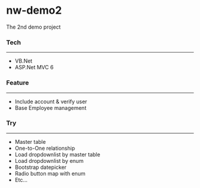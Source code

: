 # nw-demo2
The 2nd demo project

### Tech
---
- VB.Net
- ASP.Net MVC 6

### Feature
---
- Include account & verify user
- Base Employee management

### Try
---
- Master table
- One-to-One relationship
- Load dropdownlist by master table
- Load dropdownlist by enum
- Bootstrap datepicker
- Radio button map with enum
- Etc...

